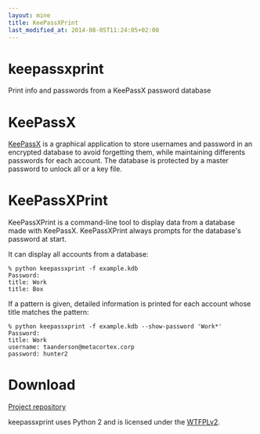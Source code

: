 ```yaml
---
layout: mine
title: KeePassXPrint
last_modified_at: 2014-08-05T11:24:05+02:00
---
```


# keepassxprint

Print info and passwords from a KeePassX password database

# KeePassX #

[KeePassX](https://www.keepassx.org/) is a graphical application to store usernames and password in an encrypted database to avoid forgetting them, while maintaining differents passwords for each account.
The database is protected by a master password to unlock all or a key file.

# KeePassXPrint #

KeePassXPrint is a command-line tool to display data from a database made with KeePassX.
KeePassXPrint always prompts for the database's password at start.

It can display all accounts from a database:

```
% python keepassxprint -f example.kdb
Password: 
title: Work
title: Box
```

If a pattern is given, detailed information is printed for each account whose title matches the pattern:

```
% python keepassxprint -f example.kdb --show-password 'Work*'
Password: 
title: Work
username: taanderson@metacortex.corp
password: hunter2
```

# Download #

[Project repository](https://github.com/hydrargyrum/attic/tree/master/keepassxprint)

keepassxprint uses Python 2 and is licensed under the [WTFPLv2](../wtfpl).
